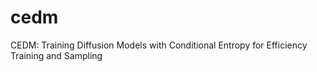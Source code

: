 # cedm
CEDM: Training Diffusion Models with Conditional Entropy for Efficiency Training and Sampling

